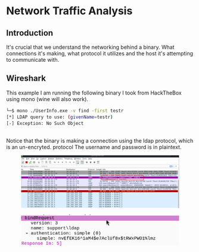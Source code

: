 # Network Traffic Analysis

## Introduction

It's crucial that we understand the networking behind a binary. What connections it's making, what protocol it utilizes and the host it's attempting to communicate with.



## Wireshark

This example I am running the following binary I took from HackTheBox using mono (wine will also work).

```bash
└─$ mono ./UserInfo.exe -v find -first testr
[*] LDAP query to use: (givenName=testr)
[-] Exception: No Such Object
                              
```

Notice that the binary is making a connection using the ldap protocol, which is an un-encryted. protocol The username and password is in plaintext.

<figure><img src="../.gitbook/assets/image (43).png" alt=""><figcaption></figcaption></figure>

<figure><img src="../.gitbook/assets/image (44).png" alt=""><figcaption></figcaption></figure>
